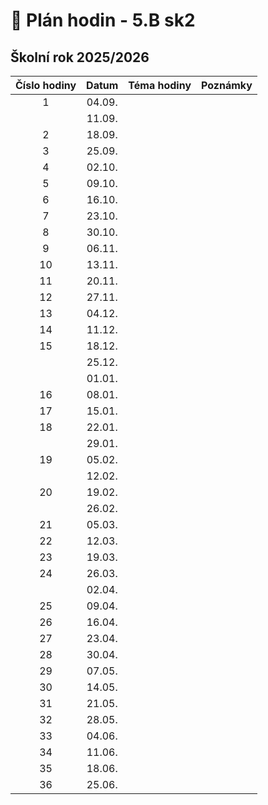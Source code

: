 # 📅 Plán hodin - 5.B sk2

## Školní rok 2025/2026

| Číslo hodiny | Datum | Téma hodiny | Poznámky |
| :----------: | :---: | :---------- | :------- |
|       1      | 04.09. |             |          |
|              | 11.09. |             |          |
|       2      | 18.09. |             |          |
|       3      | 25.09. |             |          |
|       4      | 02.10. |             |          |
|       5      | 09.10. |             |          |
|       6      | 16.10. |             |          |
|       7      | 23.10. |             |          |
|       8      | 30.10. |             |          |
|       9      | 06.11. |             |          |
|      10      | 13.11. |             |          |
|      11      | 20.11. |             |          |
|      12      | 27.11. |             |          |
|      13      | 04.12. |             |          |
|      14      | 11.12. |             |          |
|      15      | 18.12. |             |          |
|              | 25.12. |             |          |
|              | 01.01. |             |          |
|      16      | 08.01. |             |          |
|      17      | 15.01. |             |          |
|      18      | 22.01. |             |          |
|              | 29.01. |             |          |
|      19      | 05.02. |             |          |
|              | 12.02. |             |          |
|      20      | 19.02. |             |          |
|              | 26.02. |             |          |
|      21      | 05.03. |             |          |
|      22      | 12.03. |             |          |
|      23      | 19.03. |             |          |
|      24      | 26.03. |             |          |
|              | 02.04. |             |          |
|      25      | 09.04. |             |          |
|      26      | 16.04. |             |          |
|      27      | 23.04. |             |          |
|      28      | 30.04. |             |          |
|      29      | 07.05. |             |          |
|      30      | 14.05. |             |          |
|      31      | 21.05. |             |          |
|      32      | 28.05. |             |          |
|      33      | 04.06. |             |          |
|      34      | 11.06. |             |          |
|      35      | 18.06. |             |          |
|      36      | 25.06. |             |          |

